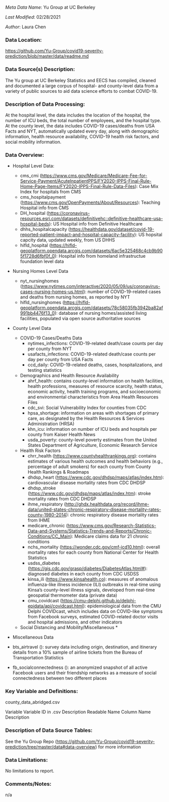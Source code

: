 *Meta Data Name*: Yu Group at UC Berkeley

*Last Modified*: 02/28/2021

*Author*: Laura Chen

### Data Location:
https://github.com/Yu-Group/covid19-severity-prediction/blob/master/data/readme.md

### Data Source(s) Description:
The Yu group at UC Berkeley Statistics and EECS has compiled, 
cleaned and documented a large corpus of hospital- and county-level 
data from a variety of public sources to aid data science efforts to 
combat COVID-19. 

### Description of Data Processing:
At the hospital level, the data includes the location 
of the hospital, the number of ICU beds, the total number of employees, 
and the hospital type. At the county level, the data includes COVID-19 
cases/deaths from USA Facts and NYT, automatically updated every day, 
along with demographic information, health resource availability, 
COVID-19 health risk factors, and social mobility information. 

### Data Overview:

* Hospital Level Data:
  * cms_cmi (https://www.cms.gov/Medicare/Medicare-Fee-for-Service-Payment/AcuteInpatientPPS/FY2020-IPPS-Final-Rule-Home-Page-Items/FY2020-IPPS-Final-Rule-Data-Files): 
  Case Mix Index for hospitals from CMS
  * cms_hospitalpayment (https://www.cms.gov/OpenPayments/About/Resources): Teaching Hospital info from CMS
  * DH_hospital (https://coronavirus-resources.esri.com/datasets/definitivehc::definitive-healthcare-usa-hospital-beds): 
  US Hospital info from Definitive Healthcare
  * dhhs_hospitalcapacity (https://healthdata.gov/dataset/covid-19-reported-patient-impact-and-hospital-capacity-facility): US hopsital capcity data, updated weekly, 
from US DHHS
  * hifld_hospital (https://hifld-geoplatform.opendata.arcgis.com/datasets/6ac5e325468c4cb9b905f1728d6fbf0f_0): Hospital info from homeland infrastructue foundation 
level data

* Nursing Homes Level Data
  * nyt_nursinghomes (https://www.nytimes.com/interactive/2020/05/09/us/coronavirus-cases-nursing-homes-us.html): number of COVID-19-related cases and deaths from nursing homes, as reported by NYT
  * hifld_nursinghomes (https://hifld-geoplatform.opendata.arcgis.com/datasets/78c58035fb3942ba82af991bb4476f13_0): 
  database of nursing homes/assisted living facilities, populated via open source authoritative sources

* County Level Data
  * COVID-19 Cases/Deaths Data
    * nytimes_infections: COVID-19-related death/case counts per day per county from NYT
    * usafacts_infections: COVID-19-related death/case counts per day per county from USA Facts
    * ccd_daily: COVID-19-related deaths, cases, hospitalizations, and testing statistics
  * Demographics and Health Resource Availability
    * ahrf_health: contains county-level information on health facilities, health professions, measures of resource scarcity, 
    health status, economic activity, health training programs, and socioeconomic and environmental characteristics from Area Health Resources Files
    * cdc_svi: Social Vulnerability Index for counties from CDC
    * hpsa_shortage: information on areas with shortages of primary care, 
    as designated by the Health Resources & Services Administration (HRSA)
    * khn_icu: information on number of ICU beds and hospitals per county from 
    Kaiser Health News
    * usda_poverty: county-level poverty estimates from the United States 
    Department of Agriculture, Economic Research Service
  * Health Risk Factors
    * chrr_health (https://www.countyhealthrankings.org): contains estimates of various health outcomes and health behaviors (e.g., percentage of adult smokers) 
    for each county from County Health Rankings & Roadmaps
    * dhdsp_heart (https://www.cdc.gov/dhdsp/maps/atlas/index.htm): cardiovascular disease mortality rates from CDC DHDSP
    * dhdsp_stroke (https://www.cdc.gov/dhdsp/maps/atlas/index.htm): stroke mortality rates from CDC DHDSP
    * ihme_respiratory (http://ghdx.healthdata.org/record/ihme-data/united-states-chronic-respiratory-disease-mortality-rates-county-1980-2014): chronic respiratory disease mortality rates from IHME
    * medicare_chronic (https://www.cms.gov/Research-Statistics-Data-and-Systems/Statistics-Trends-and-Reports/Chronic-Conditions/CC_Main): 
    Medicare claims data for 21 chronic conditions
    * nchs_mortality (https://wonder.cdc.gov/cmf-icd10.html): overall mortality rates for each county from National Center for Health Statistics
    * usdss_diabetes (https://gis.cdc.gov/grasp/diabetes/DiabetesAtlas.html#): diagnosed diabetes in each county from CDC USDSS
    * kinsa_ili (https://www.kinsahealth.co): measures of anomalous influenza-like illness incidence (ILI) outbreaks in real-time using Kinsa’s county-level illness signals, 
    developed from real-time geospatial thermometer data (private data)
    * cmu_covidcast (https://cmu-delphi.github.io/delphi-epidata/api/covidcast.html): 
    epidemiological data from the CMU Delphi COVIDcast, which includes data on COVID-like symptoms from Facebook surveys, estimated COVID-related doctor visits and hospital admissions, 
    and other indicators
  * Social Distancing and Mobility/Miscellaneous
    * 
* Miscellaneous Data
 * bts_airtravel (): survey data including origin, destination, and itinerary 
 details from a 10% sample of airline tickets from the Bureau of Transportation
 Statistics
 * fb_socialconnectedness (): an anonymized snapshot of all active Facebook 
 users and their friendship networks as a measure of social connectedness 
 between two different places

### Key Variable and Definitions:
county_data_abridged.csv

Variable	Variable ID in .csv	Description
Readable Name	Column Name	Description

### Description of Data Source Tables:
See the Yu Group Repo (https://github.com/Yu-Group/covid19-severity-prediction/tree/master/data#data-overview) 
for more information

### Data Limitations:
No limitations to report.

### Comments/Notes:
n/a
